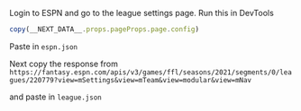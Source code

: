 Login to ESPN and go to the league settings page. Run this in DevTools

```javascript
copy(__NEXT_DATA__.props.pageProps.page.config)
```

Paste in `espn.json`

Next copy the response from `https://fantasy.espn.com/apis/v3/games/ffl/seasons/2021/segments/0/leagues/220779?view=mSettings&view=mTeam&view=modular&view=mNav`

and paste in `league.json`